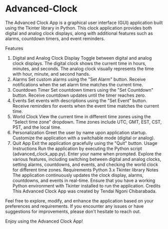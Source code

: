 # Advanced-Clock
The Advanced Clock App is a graphical user interface (GUI) application built using the Tkinter library in Python. This clock application provides both digital and analog clock displays, along with additional features such as alarms, countdown timers, and event reminders. 


Features
1. Digital and Analog Clock Display
Toggle between digital and analog clock displays.
The digital clock shows the current time in hours, minutes, and seconds.
The analog clock visually represents the time with hour, minute, and second hands.
2. Alarms
Set custom alarms using the "Set Alarm" button.
Receive notifications when the set alarm time matches the current time.
3. Countdown Timer
Set countdown timers using the "Set Countdown" button.
Receive countdown updates until the timer reaches zero.
4. Events
Set events with descriptions using the "Set Event" button.
Receive reminders for events when the event time matches the current time.
5. World Clock
View the current time in different time zones using the "Select time zone" dropdown.
Time zones include UTC, GMT, EST, CST, PST, and the local time.
6. Personalization
Greet the user by name upon application startup.
Customize the application with a switchable mode (digital or analog).
7. Quit App
Exit the application gracefully using the "Quit" button.
Usage Instructions
Run the application by executing the Python script (advanced_clock_app.py).
Enter your name when prompted.
Explore the various features, including switching between digital and analog clocks, setting alarms, countdowns, and events, and checking the world clock for different time zones.
Requirements
Python 3.x
Tkinter library
Notes
The application continuously updates the clock display, alarms, countdowns, and events in real-time.
Ensure that you have a working Python environment with Tkinter installed to run the application.
Credits
This Advanced Clock App was created by Tendai Ngoni Chibarabada.

Feel free to explore, modify, and enhance the application based on your preferences and requirements. If you encounter any issues or have suggestions for improvements, please don't hesitate to reach out.

Enjoy using the Advanced Clock App!
